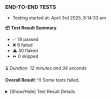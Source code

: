 ### END-TO-END TESTS

- Testing started at: April 3rd 2025, 8:14:33 am

**📦 Test Result Summary**

- ✅ 18 passed
- ❌ 6 failed
- ⚠️ 30 flaked
- ⏩ 0 skipped

⌛ _Duration: 12 minutes and 34 seconds_

**Overall Result**: 👎 Some tests failed.



<details>
    <summary>[Show/Hide] Test Result Details</summary>
    <div markdown="1">

| Test | Browser | Test Case | Tags | Result |
| :---: | :---: | :--- | :---: | :---: |
| 1 | chromium-meshery-provider | Verify Kanvas Snapshot using data-testid | unstable | ⚠️ |
| 2 | chromium-meshery-provider | Test if Settings button is displayed |  | ❌ |
| 3 | chromium-meshery-provider | Add a cluster connection by uploading kubeconfig file | unstable | ⚠️ |
| 4 | chromium-meshery-provider | Transition to disconnected state and then back to connected state | unstable | ⚠️ |
| 5 | chromium-meshery-provider | Transition to ignored state and then back to connected state | unstable | ⚠️ |
| 6 | chromium-meshery-provider | Transition to not found state and then back to connected state | unstable | ⚠️ |
| 7 | chromium-meshery-provider | Delete Kubernetes cluster connections | unstable | ⚠️ |
| 8 | chromium-meshery-provider | Verify Configure Metrics Navigation and Settings | unstable | ⚠️ |
| 9 | chromium-meshery-provider | Verify Performance Analysis Details | unstable | ⚠️ |
| 10 | chromium-meshery-provider | Test if Notification button is displayed |  | ❌ |
| 11 | chromium-meshery-provider | Configure Existing Istio adapter through Mesh Adapter URL from Management page | unstable | ⚠️ |
| 12 | chromium-meshery-provider | Add performance profile with load generator &quot;fortio&quot; and service mesh &quot;None&quot; | unstable | ⚠️ |
| 13 | chromium-meshery-provider | Verify Kanvas Details | unstable | ⚠️ |
| 14 | chromium-meshery-provider | Test if Profile button is displayed |  | ❌ |
| 15 | chromium-meshery-provider | Ping Istio Adapter | unstable | ⚠️ |
| 16 | chromium-meshery-provider | View detailed result of a performance profile (Graph Visualiser) with load generator &quot;fortio&quot; and service mesh &quot;None&quot; | unstable | ⚠️ |
| 17 | chromium-meshery-provider | Verify Meshery Docker Extension Details | unstable | ⚠️ |
| 18 | chromium-meshery-provider | Aggregation Charts are displayed |  | ❌ |
| 19 | chromium-meshery-provider | Toggle &quot;Send Anonymous Usage Statistics&quot; | unstable | ⚠️ |
| 20 | chromium-meshery-provider | Edit the configuration of a performance profile with load generator &quot;fortio&quot; and service mesh &quot;None&quot; | unstable | ⚠️ |
| 21 | chromium-meshery-provider | Verify Meshery Design Embed Details | unstable | ⚠️ |
| 22 | chromium-meshery-provider | Connect to Meshery Istio Adapter and configure it |  | ❌ |
| 23 | chromium-meshery-provider | Toggle &quot;Send Anonymous Performance Results&quot; | unstable | ⚠️ |
| 24 | chromium-meshery-provider | Compare test of a performance profile with load generator &quot;fortio&quot; and service mesh &quot;None&quot; | unstable | ⚠️ |
| 25 | chromium-meshery-provider | Verify Meshery Catalog Section Details | unstable | ⚠️ |
| 26 | chromium-local-provider | Add a cluster connection by uploading kubeconfig file | unstable | ⚠️ |
| 27 | chromium-local-provider | Transition to disconnected state and then back to connected state | unstable | ⚠️ |
| 28 | chromium-local-provider | Transition to ignored state and then back to connected state | unstable | ⚠️ |
| 29 | chromium-local-provider | Transition to not found state and then back to connected state | unstable | ⚠️ |
| 30 | chromium-local-provider | Delete Kubernetes cluster connections | unstable | ⚠️ |
| 31 | chromium-meshery-provider | Delete a performance profile with load generator &quot;fortio&quot; and service mesh &quot;None&quot; | unstable | ⚠️ |
| 32 | chromium-local-provider | Verify Kanvas Snapshot using data-testid | unstable | ⚠️ |
| 33 | chromium-meshery-provider | Verify Meshery Adapter for Istio Section | unstable | ⚠️ |
| 34 | chromium-local-provider | Verify Performance Analysis Details | unstable | ⚠️ |
| 35 | chromium-local-provider | Verify Configure Metrics Navigation and Settings | unstable | ⚠️ |
| 36 | chromium-local-provider | Configure Existing Istio adapter through Mesh Adapter URL from Management page | unstable | ⚠️ |
| 37 | chromium-local-provider | Verify Meshery Adapter for Istio Section | unstable | ⚠️ |
| 38 | chromium-local-provider | Add performance profile with load generator &quot;fortio&quot; and service mesh &quot;None&quot; | unstable | ⚠️ |
| 39 | chromium-local-provider | Connect to Meshery Istio Adapter and configure it |  | ❌ |
| 40 | chromium-local-provider | Ping Istio Adapter | unstable | ⚠️ |
| 41 | chromium-local-provider | View detailed result of a performance profile (Graph Visualiser) with load generator &quot;fortio&quot; and service mesh &quot;None&quot; | unstable | ⚠️ |
| 42 | chromium-local-provider | Edit the configuration of a performance profile with load generator &quot;fortio&quot; and service mesh &quot;None&quot; | unstable | ⚠️ |
| 43 | chromium-local-provider | Compare test of a performance profile with load generator &quot;fortio&quot; and service mesh &quot;None&quot; | unstable | ⚠️ |
| 44 | chromium-local-provider | Delete a performance profile with load generator &quot;fortio&quot; and service mesh &quot;None&quot; | unstable | ⚠️ |

</div>
</details>


<!-- To see the full report, please visit our CI/CD pipeline with reporter. -->